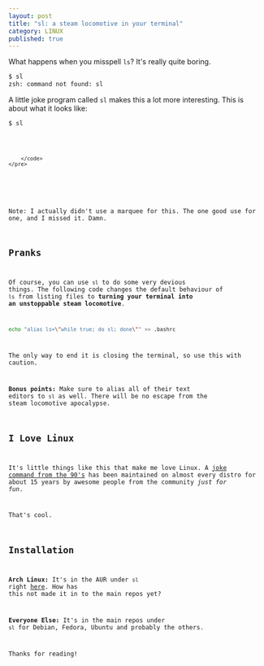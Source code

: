 ```yaml
---
layout: post
title: "sl: a steam locomotive in your terminal"
category: LINUX
published: true
---
```


What happens when you misspell `ls`? It's really quite boring.

```bash
$ sl
zsh: command not found: sl
```

A little joke program called `sl` makes this a lot more interesting. This is about what it looks like:

```bash
$ sl
```

<div id="sl">
	<pre>
		<code>

		</code>
	</pre>
</div>

Note: I actually didn't use a marquee for this. The one good use for one, and I missed it. Damn.
    
## Pranks

Of course, you can use `sl` to do some very devious things. The following code changes the default behaviour of `ls` from listing files to **turning your terminal into an unstoppable steam locomotive**.

```bash
echo "alias ls=\"while true; do sl; done\"" >> .bashrc
```

The only way to end it is closing the terminal, so use this with caution.

**Bonus points:** Make sure to alias all of their text editors to `sl` as well. There will be no escape from the steam locomotive apocalypse.

## I Love Linux

It's little things like this that make me love Linux.
A [joke command from the 90's](http://www.tkl.iis.u-tokyo.ac.jp/~toyoda/index_e.html) has been maintained on almost every distro for about 15 years by awesome people from the community *just for fun*.

That's cool.

## Installation

**Arch Linux:** It's in the AUR under `sl` right [here](https://aur.archlinux.org/packages/sl/). How has this not made it in to the main repos yet?

**Everyone Else:** It's in the main repos under `sl` for Debian, Fedora, Ubuntu and probably the others.

Thanks for reading!

<script type="text/javascript">
	$(document).ready(function() {
		var train = new Array();
			train[0] = "                        (  ) (@@) (  )  (@)  ( )    @@     ()     @     ()    @      ()"
			train[1] = "                   (@@@)"
			train[2] = "               (    )"
			train[3] = "            (@@@@)"
			train[4] = ""
			train[5] = "         (     )            "
			train[6] = "          ====        ________                ___________"
			train[7] = "      _D _|  |_______/        \\__I_I_____===__|_________|"
			train[8] = "     |(_)---  |   H\\________/ |   |        =|___ ___|      _________________ "
			train[9] = "      /     |  |   H  |  |     |   |         ||_| |_||     _|                \\_____A"
			train[10] = "     |      |  |   H  |__--------------------| [___] |   =|                        |"
			train[11] = "     | ________|___H__/__|_____/[][]~\\_______|       |   -|                        |"
			train[12] = "     |/ |   |-----------I_____I [][] []  D   |=======|____|________________________|_"
			train[13] = "   __/ =| o |=-~~\\  /~~\\  /~~\\  /~~\\ ____Y___________|__|__________________________|_"
			train[14] = "  / |/-=|___||    ||    ||    ||    |_____/~\\___/          |_D__D__D_|  |_D__D__D_|"
			train[15] = " /___\\_/      \\__/  \\__/  \\__/  \\__/      \\_/               \\_/   \\_/    \\_/   \\_/"

			train_string = "";

			for (line in train) {
			    if (train[line].length < 100) {
			        var match = train[line].match(/\\\\/g);
			        var backslashes = match ? match.length : 0;
			        train[line] = train[line] + Array(101 + backslashes - train[line].length).join(" ");
			    }
			}

			function rotateString(string, num) {
			    if (string.length < 1) {
			        return string;
			    } else {
			        num = num % (string.length - 1);
			        return (string.slice(num, string.length) + string.slice(0, num));
			    }
			}

			function moveTrain() {
			    setTimeout(function moveOnce() {
			        for (line in train) {
			            train[line] = rotateString(train[line], 2);
			        }
			        
			        train_string = "";
			        
			        for (line in train) {
			            train_string = train_string + "\n" + train[line];
			        }
			        
			        $("div#sl > pre > code").html(train_string);
			        
			        moveTrain();
			    }, 100);
			}

			moveTrain();

	});
</script>
